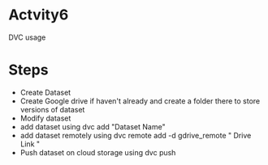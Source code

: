 # Actvity6
DVC usage


# Steps
  - Create Dataset
  - Create Google drive if haven't already and create a folder there to store versions of dataset
  - Modify dataset
  - add dataset using dvc add "Dataset Name"
  - add dataset remotely using dvc remote add -d gdrive_remote " Drive Link "
  - Push dataset on cloud storage using dvc push
